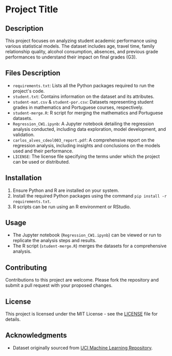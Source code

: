 
# Project Title

## Description

This project focuses on analyzing student academic performance using various statistical models. The dataset includes age, travel time, family relationship quality, alcohol consumption, absences, and previous grade performances to understand their impact on final grades (G3).

## Files Description

- `requirements.txt`: Lists all the Python packages required to run the project's code.
- `student.txt`: Contains information on the dataset and its attributes.
- `student-mat.csv` & `student-por.csv`: Datasets representing student grades in mathematics and Portuguese courses, respectively.
- `student-merge.R`: R script for merging the mathematics and Portuguese datasets.
- `Regression_CW1.ipynb`: A Jupyter notebook detailing the regression analysis conducted, including data exploration, model development, and validation.
- `carlos_alves_cdeol003_report.pdf`: A comprehensive report on the regression analysis, including insights and conclusions on the models used and their performance.
- `LICENSE`: The license file specifying the terms under which the project can be used or distributed.

## Installation

1. Ensure Python and R are installed on your system.
2. Install the required Python packages using the command `pip install -r requirements.txt`.
3. R scripts can be run using an R environment or RStudio.

## Usage

- The Jupyter notebook (`Regression_CW1.ipynb`) can be viewed or run to replicate the analysis steps and results.
- The R script (`student-merge.R`) merges the datasets for a comprehensive analysis.

## Contributing

Contributions to this project are welcome. Please fork the repository and submit a pull request with your proposed changes.

## License

This project is licensed under the MIT License - see the [LICENSE](LICENSE) file for details.

## Acknowledgments

- Dataset originally sourced from [UCI Machine Learning Repository](https://archive.ics.uci.edu/ml/index.php).

